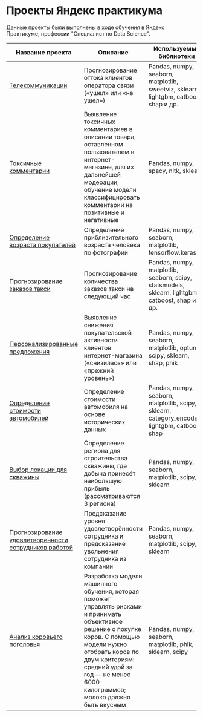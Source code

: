 # Проекты Яндекс практикума

Данные проекты были выполнены в ходе обучения в Яндекс Практикуме, профессии "Специалист по Data Science".

| Название проекта | Описание | Используемые библиотеки |
|------------------|----------|-------------------------|
| [Телекоммуникации](Telecommunications) | Прогнозирование оттока клиентов оператора связи («ушел» или «не ушел») | Pandas, numpy, seaborn, matplotlib, sweetviz, sklearn, lightgbm, catboost, shap и др. |
| [Токсичные комментарии](Toxic%20comments) | Выявление токсичных комментариев в описании товара, оставленном пользователем в интернет-магазине, для их дальнейшей модерации, обучение модели классифицировать комментарии на позитивные и негативные | Pandas, numpy, spacy, nltk, sklearn |
| [Определение возраста покупателей](Age%20determination) | Определение приблизительного возраста человека по фотографии | Pandas, numpy, seaborn, matplotlib, tensorflow.keras |
| [Прогнозирование заказов такси](Peak-load%20orders) | Прогнозирование количества заказов такси на следующий час | Pandas, numpy, matplotlib, seaborn, scipy, statsmodels, sklearn, lightgbm, catboost, shap и др. |
| [Персонализированные предложения](Personalized%20offer) | Выявление снижения покупательской активности клиентов интернет-магазина («снизилась» или «прежний уровень») | Pandas, numpy, seaborn, matplotlib, optuna, scipy, sklearn, shap, phik |
| [Определение стоимости автомобилей](Car%20prices) | Определение стоимости автомобиля на основе исторических данных | Pandas, numpy, seaborn, matplotlib, scipy, sklearn, category_encoders, lightgbm, catboost, shap |
| [Выбор локации для скважины](Well%20location) | Определение региона для строительства скважины, где добыча принесёт наибольшую прибыль (рассматриваются 3 региона) | Pandas, numpy, seaborn, matplotlib, scipy, sklearn |
| [Прогнозирование удовлетворенности сотрудников работой](Job%20satisfaction%20prediction) | Предсказание уровня удовлетворённости сотрудника и предсказание увольнения сотрудника из компании | Pandas, numpy, seaborn, matplotlib, scipy, sklearn |
| [Анализ коровьего поголовья](Cow%20population%20analysis) | Разработка модели машинного обучения, которая поможет управлять рисками и принимать объективное решение о покупке коров. С помощью модели нужно отобрать коров по двум критериям: средний удой за год — не менее 6000 килограммов; молоко должно быть вкусным | Pandas, numpy, seaborn, matplotlib, phik, sklearn, scipy |
